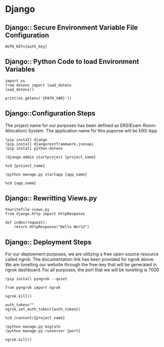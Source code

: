 # Django

## Django:: Secure Environment Variable File Configuration

```
AUTH_KEY={auth_key}
```

## Django:: Python Code to load Environment Variables

```
import os
from dotenv import load_dotenv
load_dotenv()

print(os.getenv('{PATH_VAR}'))
```

## Django::Configuration Steps

The project name for our purposes has been defined as ERS(Exam-Room-Allocation)
System. The application name for this puporse will be ERS-App

``` 
!pip install django
!pip install djangorestframework.jsonapi
!pip install python-dotenv

!django-admin startproject {project_name}

%cd {project_name}

!python manage.py startapp {app_name}

%cd {app_name}
```

## Django:: Rewritting Views.py

```
%%writefile views.py
from django.http import HttpResponse

def index(request):
    return HttpResponse("Hello World")
```

## Django:: Deployment Steps

For our deploement purposes, we are utilizing a free open-source resource called
ngrok. The documentation link has been provided for ngrok above. We are tunelling
our website through the free-key that will be generated in ngrok dashboard. For all
purposes, the port that we will be tunelling is 7000

```
!pip install pyngrok --quiet

from pyngrok import ngrok

ngrok.kill()

auth_token=""
ngrok.set_auth_token({auth_token})

%cd /content/{project_name}

!python manage.py migrate
!python manage.py runserver {port}

ngrok.kill()
```

